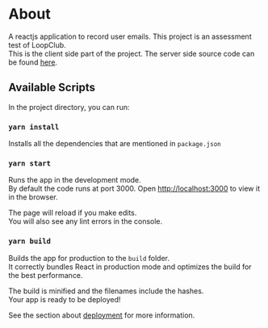 # About

A reactjs application to record user emails.
This project is an assessment test of LoopClub.\
This is the client side part of the project. The server side source code can be found [here](https://github.com/shivamklr/loopclubfullstack-server).

## Available Scripts

In the project directory, you can run:

### `yarn install`

Installs all the dependencies that are mentioned in `package.json`

### `yarn start`

Runs the app in the development mode.\
By default the code runs at port 3000.
Open [http://localhost:3000](http://localhost:3000) to view it in the browser.

The page will reload if you make edits.\
You will also see any lint errors in the console.

### `yarn build`

Builds the app for production to the `build` folder.\
It correctly bundles React in production mode and optimizes the build for the best performance.

The build is minified and the filenames include the hashes.\
Your app is ready to be deployed!

See the section about [deployment](https://facebook.github.io/create-react-app/docs/deployment) for more information.
